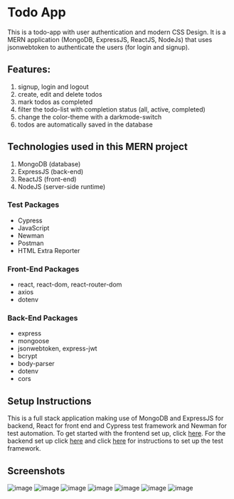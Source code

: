 # Todo App
This is a todo-app with user authentication and modern CSS Design. 
It is a MERN application (MongoDB, ExpressJS, ReactJS, NodeJs) that uses jsonwebtoken to authenticate the users (for login and signup).
## Features:
1. signup, login and logout
2. create, edit and delete todos
3. mark todos as completed
4. filter the todo-list with completion status (all, active, completed)
5. change the color-theme with a darkmode-switch
6. todos are automatically saved in the database
   
## Technologies used in this MERN project
1. MongoDB (database)
2. ExpressJS (back-end)
3. ReactJS (front-end)
4. NodeJS (server-side runtime)

### Test Packages
- Cypress
- JavaScript
- Newman
- Postman
- HTML Extra Reporter
   
### Front-End Packages
- react, react-dom, react-router-dom
- axios
- dotenv
  
### Back-End Packages
- express
- mongoose
- jsonwebtoken, express-jwt
- bcrypt
- body-parser
- dotenv
- cors

## Setup Instructions
This is a full stack application making use of MongoDB and ExpressJS for backend, React for front end and Cypress test framework and Newman for test automation. To get started with the frontend set up, click [here](/client/README.md). For the backend set up click [here](/server/README.md) and click [here](/test/README.md) for instructions to set up the test framework.
  
## Screenshots
![image](https://github.com/Fabian04HV/react-todo-app/assets/84227257/5c925af0-6964-4943-8aa7-a11ed6e8b298)
![image](https://github.com/Fabian04HV/react-todo-app/assets/84227257/5042c6af-b602-477a-a9cf-77641cdf28b4)
![image](https://github.com/Fabian04HV/react-todo-app/assets/84227257/08df78b7-fe74-452f-b536-bf3016dd3617)
![image](https://github.com/Fabian04HV/react-todo-app/assets/84227257/58bab384-e7de-4e90-852a-83b0326fc99b)
![image](https://github.com/Fabian04HV/react-todo-app/assets/84227257/199da996-946b-4394-846a-66806e29edfb)
![image](https://github.com/Fabian04HV/react-todo-app/assets/84227257/903b61c3-b258-403d-af01-bd1054975b25)
![image](https://github.com/Fabian04HV/react-todo-app/assets/84227257/a521a6b0-0aa1-44f0-8ff6-c8b24a6e9506)
